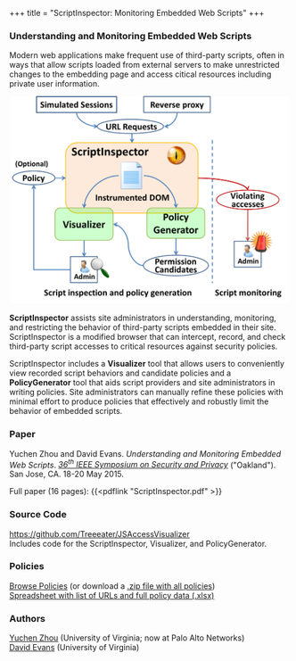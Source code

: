 +++
title = "ScriptInspector: Monitoring Embedded Web Scripts"
+++

### Understanding and Monitoring Embedded Web Scripts

Modern web applications make frequent use of third-party scripts, often
in ways that allow scripts loaded from external servers to make
unrestricted changes to the embedding page and access citical resources
including private user information.

<center>
<a href="/images/overview.png"><img src="/images/overview.png" alt="Overview" width="500px" height="372px"></a>
</center>

**ScriptInspector** assists site administrators in understanding,
monitoring, and restricting the behavior of third-party scripts embedded
in their site.  ScriptInspector is a modified browser that can
intercept, record, and check third-party script accesses to critical
resources against security policies.  

ScriptInspector includes a **Visualizer** tool that allows users to
conveniently view recorded script behaviors and candidate policies and a
**PolicyGenerator** tool that aids script providers and site
administrators in writing policies.  Site administrators can manually
refine these policies with minimal effort to produce policies that
effectively and robustly limit the behavior of embedded scripts.

### Paper

Yuchen Zhou and David Evans. _Understanding and Monitoring Embedded Web Scripts_.  [_36<sup>th</sup> IEEE Symposium on Security and Privacy_](http://www.ieee-security.org/TC/SP2015/) ("Oakland"). San Jose, CA. 18-20 May 2015. 

Full paper (16 pages): {{<pdflink "ScriptInspector.pdf" >}}

### Source Code

<a href="https://github.com/Treeeater/JSAccessVisualizer">https://github.com/Treeeater/JSAccessVisualizer</a>  
Includes code for the ScriptInspector, Visualizer, and PolicyGenerator.

### Policies

[Browse Policies](https://github.com/uvasrg/ScriptInspector/tree/master/content/docs/policies) (or download a [.zip file with all policies](/docs/policies.zip))  
[Spreadsheet with list of URLs and full policy data (.xlsx)](/docs/urls.xlsx)

### Authors

[Yuchen Zhou](http://www.yuchenzhou.info/) (University of Virginia; now at Palo Alto Networks)  
[David Evans](http://www.cs.virginia.edu/evans) (University of Virginia)
